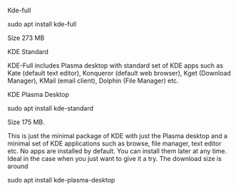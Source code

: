 Kde-full

sudo apt install kde-full

Size 273 MB

KDE Standard

KDE-Full includes Plasma desktop with standard set of KDE apps such as Kate (default text editor), Konqueror (default web browser), Kget (Download Manager), KMail (email client), Dolphin (File Manager) etc. 

KDE Plasma Desktop

sudo apt install kde-standard

Size 175 MB.

This is just the minimal package of KDE with just the Plasma desktop and a minimal set of KDE applications such as browse, file manager, text editor etc. No apps are installed by default. You can install them later at any time. Ideal in the case when you just want to give it a try. The download size is around 

sudo apt install kde-plasma-desktop
